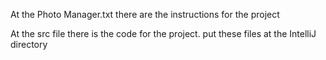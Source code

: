 At the Photo Manager.txt there are the instructions for the project


At the src file there is the code for the project. put these files at the IntelliJ directory
